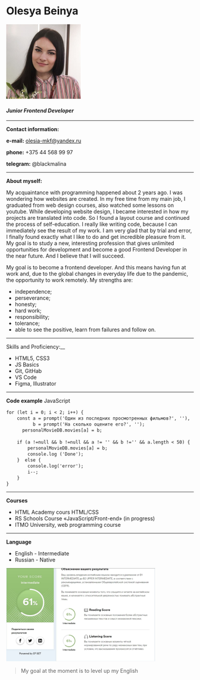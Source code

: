 # __Olesya Beinya__
<img src="./jpg/my face.jpg" width="200" height="200" />

#### _Junior Frontend Developer_
---
__Contact information:__  

 __e-mail:__ olesia-mkf@yandex.ru  

 __phone:__ +375 44 568 99 97

 __telegram:__ @blackmalina
 
***
__About myself:__

My acquaintance with programming happened about 2 years ago. I was wondering how websites are created. In my free time from my main job, I graduated from web design courses, also watched some lessons on youtube. While developing website design, I became interested in how my projects are translated into code. So I found a layout course and continued the process of self-education. I really like writing code, because I can immediately see the result of my work. I am very glad that by trial and error, I finally found exactly what I like to do and get incredible pleasure from it.
My goal is to study a new, interesting profession that gives unlimited opportunities for development and become a good Frontend Developer in the near future. And I believe that I will succeed.

My goal is to become a frontend developer. And this means having fun at work and, due to the global changes in everyday life due to the pandemic, the opportunity to work remotely.
My strengths are:
- independence;
- perseverance;
- honesty;
- hard work;
- responsibility;
- tolerance;
- able to see the positive, learn from failures and follow on.

***
Skills and Proficiency:__
- HTML5, CSS3
- JS Basics
- Git, GitHab
- VS Code
- Figma, Illustrator

***
__Code example__
JavaScript
```
for (let i = 0; i < 2; i++) {
    const a = prompt('Один из последних просмотренных фильмов?', ''),
          b = prompt('На сколько оцените его?', '');
      personalMovieDB.movies[a] = b;
      
    if (a !=null && b !=null && a != '' && b !='' && a.length < 50) {
        personalMovieDB.movies[a] = b;
        console.log ('Done');
    }  else {
        console.log('error');
        i--;
    }
}
```
***
__Courses__
- HTML Academy cours HTML/CSS
- RS Schools Course «JavaScript/Front-end» (in progress)
- ITMO University, web programming course
***
__Language__ 
- English - Intermediate
- Russian - Native

<img src="./jpg/screen.jpg" width="400" height="250" />

> My goal at the moment is to level up my English
